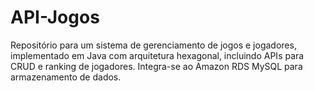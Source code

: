 # API-Jogos
Repositório para um sistema de gerenciamento de jogos e jogadores, implementado em Java com arquitetura hexagonal, incluindo APIs para CRUD e ranking de jogadores. Integra-se ao Amazon RDS MySQL para armazenamento de dados.
